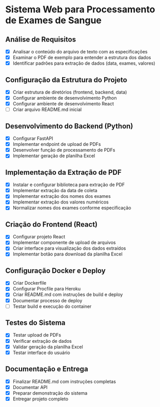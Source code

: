 # Sistema Web para Processamento de Exames de Sangue

## Análise de Requisitos
- [x] Analisar o conteúdo do arquivo de texto com as especificações
- [x] Examinar o PDF de exemplo para entender a estrutura dos dados
- [x] Identificar padrões para extração de dados (data, exames, valores)

## Configuração da Estrutura do Projeto
- [x] Criar estrutura de diretórios (frontend, backend, data)
- [x] Configurar ambiente de desenvolvimento Python
- [x] Configurar ambiente de desenvolvimento React
- [ ] Criar arquivo README.md inicial

## Desenvolvimento do Backend (Python)
- [x] Configurar FastAPI
- [x] Implementar endpoint de upload de PDFs
- [x] Desenvolver função de processamento de PDFs
- [x] Implementar geração de planilha Excel

## Implementação da Extração de PDF
- [x] Instalar e configurar biblioteca para extração de PDF
- [x] Implementar extração da data de coleta
- [x] Implementar extração dos nomes dos exames
- [x] Implementar extração dos valores numéricos
- [x] Normalizar nomes dos exames conforme especificação

## Criação do Frontend (React)
- [x] Configurar projeto React
- [x] Implementar componente de upload de arquivos
- [x] Criar interface para visualização dos dados extraídos
- [x] Implementar botão para download da planilha Excel

## Configuração Docker e Deploy
- [x] Criar Dockerfile
- [x] Configurar Procfile para Heroku
- [x] Criar README.md com instruções de build e deploy
- [x] Documentar processo de deploy
- [ ] Testar build e execução do container

## Testes do Sistema
- [x] Testar upload de PDFs
- [x] Verificar extração de dados
- [x] Validar geração da planilha Excel
- [x] Testar interface do usuário

## Documentação e Entrega
- [x] Finalizar README.md com instruções completas
- [x] Documentar API
- [x] Preparar demonstração do sistema
- [x] Entregar projeto completo
